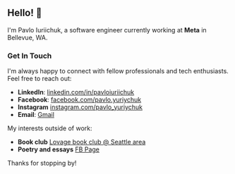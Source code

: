 ## Hello! 👋

I'm Pavlo Iuriichuk, a software engineer currently working at **Meta** in Bellevue, WA.

### Get In Touch

I'm always happy to connect with fellow professionals and tech enthusiasts. Feel free to reach out:

- **LinkedIn**: [linkedin.com/in/pavloiuriichuk](https://www.linkedin.com/in/pavloiuriichuk/)
- **Facebook**: [facebook.com/pavlo.yuriychuk](https://www.facebook.com/pavlo.yuriychuk)
- **Instagram** [instagram.com/pavlo_yuriychuk](https://www.instagram.com/pavlo_yuriychuk)
- **Email**: [Gmail](mailto:pavlo.iuriichuk@gmail.com)

My interests outside of work:
- **Book club** [Lovage book club @ Seattle area](https://www.facebook.com/groups/lovagebookclub)
- **Poetry and essays** [FB Page](https://www.facebook.com/oliteraturne)


Thanks for stopping by!

